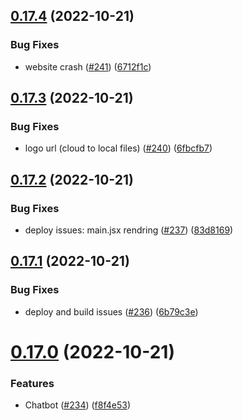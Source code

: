 ## [0.17.4](https://github.com/thecyberworld/thecyberhub.org/compare/v0.17.3...v0.17.4) (2022-10-21)


### Bug Fixes

* website crash ([#241](https://github.com/thecyberworld/thecyberhub.org/issues/241)) ([6712f1c](https://github.com/thecyberworld/thecyberhub.org/commit/6712f1ca46068ea6d1b5f4801f158452925b3379))



## [0.17.3](https://github.com/thecyberworld/thecyberhub.org/compare/v0.17.2...v0.17.3) (2022-10-21)


### Bug Fixes

* logo url (cloud to local files) ([#240](https://github.com/thecyberworld/thecyberhub.org/issues/240)) ([6fbcfb7](https://github.com/thecyberworld/thecyberhub.org/commit/6fbcfb75dd0b283e47055190371bf1f741792830))



## [0.17.2](https://github.com/thecyberworld/thecyberhub.org/compare/v0.17.1...v0.17.2) (2022-10-21)


### Bug Fixes

* deploy issues: main.jsx rendring ([#237](https://github.com/thecyberworld/thecyberhub.org/issues/237)) ([83d8169](https://github.com/thecyberworld/thecyberhub.org/commit/83d816903f2ec6d6aea6f0811f454f0e0f201ac4))



## [0.17.1](https://github.com/thecyberworld/thecyberhub.org/compare/v0.17.0...v0.17.1) (2022-10-21)


### Bug Fixes

* deploy and build issues ([#236](https://github.com/thecyberworld/thecyberhub.org/issues/236)) ([6b79c3e](https://github.com/thecyberworld/thecyberhub.org/commit/6b79c3eb21e202f1e3c8fe55140cd79a631c0d30))



# [0.17.0](https://github.com/thecyberworld/thecyberhub.org/compare/v0.16.1...v0.17.0) (2022-10-21)


### Features

* Chatbot ([#234](https://github.com/thecyberworld/thecyberhub.org/issues/234)) ([f8f4e53](https://github.com/thecyberworld/thecyberhub.org/commit/f8f4e53ac5ee6050f46cc8dd9bf5275875c62b4d))



